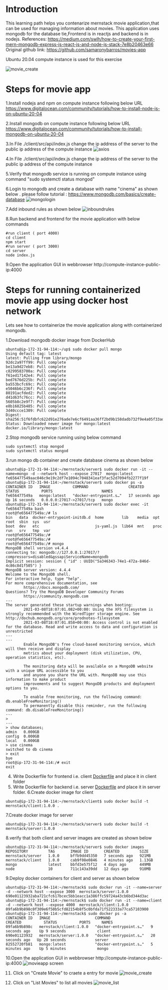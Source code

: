 # Introduction
This learning path helps you contenarize mernstack movie application,that can be used for managing information about movies.
This application uses mongodb for the database tie,Frontend is in reactjs and backend is in nodejs.
References:
https://medium.com/swlh/how-to-create-your-first-mern-mongodb-express-js-react-js-and-node-js-stack-7e8b20463e66
Original github link:
https://github.com/samaronybarros/movies-app

Ubuntu 20.04 compute instance is used for this exercise

![movie_create](https://user-images.githubusercontent.com/77958988/110424432-cc0ab380-80c8-11eb-88e1-d232c3208d17.png)
# Steps for movie app
 1.Install nodejs and npm on compute instance following below URL
  https://www.digitalocean.com/community/tutorials/how-to-install-node-js-on-ubuntu-20-04  
   
 2.Install mongodb on compute instance following below URL 
   https://www.digitalocean.com/community/tutorials/how-to-install-mongodb-on-ubuntu-20-04  

 3.In File ./client/src/api/index.js change the ip address of the server to the public ip address of the compute instance 
  ![axios](https://user-images.githubusercontent.com/77958988/110425452-628ba480-80ca-11eb-8948-098301608ea4.png)
 
 4.In File ./client/src/api/index.js change the ip address of the server to the public ip address of the compute instance 
 
 5.Verify that mongodb service is running on compute instance using command "sudo systemctl status mongod"
 
 6.Login to mongodb and create a database with name "cinema" as shown below .
 please follow tutorial : https://www.mongodb.com/basics/create-database
 ![mongologin](https://user-images.githubusercontent.com/77958988/110428309-1131e400-80cf-11eb-979a-16ba36f2201b.png)

 7.Add inbound rules as shown below
 ![inboundrules](https://user-images.githubusercontent.com/77958988/110428489-56561600-80cf-11eb-8e89-892daa7affc8.png)

 8.Run backend and frontend for the movie application with below commands
  ```
  #run client ( port 4000)
  cd client
  npm start
  #run server ( port 3000)
  cd server
  node index.js
  ```
 9.Open the application GUI in webbrowser http://compute-instance-public-ip:4000
# Steps for running containerized  movie app using docker host network
 Lets see how to containerize the movie application along with containerized mongodb.
 
1.Download mongodb docker image from DockerHub
  
  ```
ubuntu@ip-172-31-94-114:~/up$ sudo docker pull mongo
Using default tag: latest
latest: Pulling from library/mongo
92dc2a97ff99: Pull complete
be13a9d27eb8: Pull complete
c8299583700a: Pull complete
f61ed17142e4: Pull complete
bed7676d225b: Pull complete
ba553bcfc69c: Pull complete
e5046b6c236f: Pull complete
80191acfded2: Pull complete
d41d63fc76cc: Pull complete
5605b8c2e9f7: Pull complete
e8b16825b485: Pull complete
3d40ccce1309: Pull complete
Digest: sha256:51f6fdbfc622d91e276ade7e6cf6491aa36ff2bd9b158dadb732f9e4a05f33ad
Status: Downloaded newer image for mongo:latest
docker.io/library/mongo:latest
  ```
2.Stop mongodb service running using below command
 ```
 sudo systemctl stop mongod
 sudo systemctl status mongod
 ```
 
3.run mongo db container  and create database cinema as shown below
````
ubuntu@ip-172-31-94-114:~/mernstack/server$ sudo docker run -it --name=mongo -d --network host --expose 27017  mongo:latest
fe656477549aac046c9e19c2df7e1094c7048341eaf3fac52d7094fb2277f19f
ubuntu@ip-172-31-94-114:~/mernstack/server$ sudo docker ps -a
CONTAINER ID   IMAGE          COMMAND                  CREATED          STATUS          PORTS                      NAMES
fe656477549a   mongo:latest   "docker-entrypoint.s…"   17 seconds ago   Up 16 seconds   0.0.0.0:27017->27017/tcp   mongo
ubuntu@ip-172-31-94-114:~/mernstack/server$ sudo docker exec -it fe656477549a bash
root@fe656477549a:/# ls
bin   data  docker-entrypoint-initdb.d  home        lib    media  opt   root  sbin  sys  usr
boot  dev   etc                         js-yaml.js  lib64  mnt    proc  run   srv   tmp  var
root@fe656477549a:/#
root@fe656477549a:/#
root@fe656477549a:/# mongo
MongoDB shell version v4.4.4
connecting to: mongodb://127.0.0.1:27017/?compressors=disabled&gssapiServiceName=mongodb
Implicit session: session { "id" : UUID("5a346343-74e1-472a-846d-4c86c8d1f505") }
MongoDB server version: 4.4.4
Welcome to the MongoDB shell.
For interactive help, type "help".
For more comprehensive documentation, see
        https://docs.mongodb.com/
Questions? Try the MongoDB Developer Community Forums
        https://community.mongodb.com
---
The server generated these startup warnings when booting:
        2021-03-08T18:07:01.082+00:00: Using the XFS filesystem is strongly recommended with the WiredTiger storage engine. See http://dochub.mongodb.org/core/prodnotes-filesystem
        2021-03-08T18:07:01.858+00:00: Access control is not enabled for the database. Read and write access to data and configuration is unrestricted
---
---
        Enable MongoDB's free cloud-based monitoring service, which will then receive and display
        metrics about your deployment (disk utilization, CPU, operation statistics, etc).

        The monitoring data will be available on a MongoDB website with a unique URL accessible to you
        and anyone you share the URL with. MongoDB may use this information to make product
        improvements and to suggest MongoDB products and deployment options to you.

        To enable free monitoring, run the following command: db.enableFreeMonitoring()
        To permanently disable this reminder, run the following command: db.disableFreeMonitoring()
---
>
---
> show databases;
admin   0.000GB
config  0.000GB
local   0.000GB
> use cinema
switched to db cinema
> exit
bye
root@ip-172-31-94-114:/# exit
exit

````
4. Write Dockerfile for frontend i.e. client [Dockerfile](https://github.com/vaishalinankani08/mernstack/blob/main/client/Dockerfile) and place it in client folder
5. Write Dockerfile for backend  i.e. server [Dockerfile](https://github.com/vaishalinankani08/mernstack/blob/main/server/Dockerfile) and place it in server folder.
6.Create docker image for client
````
ubuntu@ip-172-31-94-114:~/mernstack/client$ sudo docker build -t mernstack/client:1.0.0 .
````
7.Create docker image for server
````
ubuntu@ip-172-31-94-114:~/mernstack/server$ sudo docker build -t mernstack/server:1.0.0 
````
8.verify that both client and server images are created as shown below
````
ubuntu@ip-172-31-94-114:~/mernstack/server$ sudo docker images
REPOSITORY         TAG       IMAGE ID       CREATED         SIZE
mernstack/server   1.0.0     bffb9dd45350   7 seconds ago   921MB
mernstack/client   1.0.0     cab9f08e0846   4 minutes ago   1.13GB
mongo              latest    bbfd3e575f12   4 days ago      449MB
node               10        711c143a39dd   12 days ago     910MB
````
9.Deploy docker containers for client and server as shown below
````
ubuntu@ip-172-31-94-114:~/mernstack$ sudo docker run -it --name=server -d --network host --expose 3000  mernstack/server:1.0.0
690e01123932aba721cfc617bcec5bb1eacc1a386ffc59724a43cb6bd344d3ac
ubuntu@ip-172-31-94-114:~/mernstack$ sudo docker run -it --name=client -d --network host --expose 4000  mernstack/client:1.0.0
09fa6b9b898c0f309e6f50b5cfd82154b8f5c0bfda71f522333a77ca57103900
ubuntu@ip-172-31-94-114:~/mernstack$ sudo docker ps -a
CONTAINER ID   IMAGE                    COMMAND                  CREATED          STATUS          PORTS     NAMES
09fa6b9b898c   mernstack/client:1.0.0   "docker-entrypoint.s…"   9 seconds ago    Up 9 seconds              client
690e01123932   mernstack/server:1.0.0   "docker-entrypoint.s…"   20 seconds ago   Up 20 seconds             server
82552720fb81   mongo:latest             "docker-entrypoint.s…"   5 minutes ago    Up 5 minutes              mongo
````
10.Open the application GUI in webbrowser http://compute-instance-public-ip:4000
![movieapp screen](https://user-images.githubusercontent.com/77958988/110434953-6f16f980-80d8-11eb-8711-240f3894b94b.png)

11. Click on "Create Movie" to craete a entry for movie
 ![movie_create](https://user-images.githubusercontent.com/77958988/110424432-cc0ab380-80c8-11eb-88e1-d232c3208d17.png)
 
12. Click on "List Movies" to list all movies
![movie_list](https://user-images.githubusercontent.com/77958988/110435490-16942c00-80d9-11eb-8d1d-093d0d5d4cec.png)


